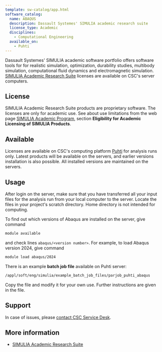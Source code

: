 ```yaml
---
template: sw-catalog/app.html
software_catalog:
  name: ABAQUS
  description: Dassault Systemes' SIMULIA academic research suite
  license_type: Academic
  disciplines:
    - Computational Engineering
  available_on:
    - Puhti
---
```


Dassault Systemes' SIMULIA academic software portfolio offers software tools for for realistic simulation, optimization, durability studies, multibody simulation, computational fluid dynamics and electromagnetic simulation. [SIMULIA Academic Research Suite](https://www.3ds.com/products-services/simulia/academia/) licenses are available on CSC's server computers. 

## License

SIMULIA Academic Research Suite products are proprietary software. The licenses are only for academic use. See about use limitations from the web page [SIMULIA Academic Program](https://edu.3ds.com/en/software/simulia-academic), section **Eligibility for Academic Licensing of SIMULIA Products**.

## Available

Licenses are available on CSC's computing platform [Puhti](../computing/available-systems.md) for analysis runs only. Latest products will be available on the servers, and earlier versions installation is also possible.  All installed versions are maintained on the servers.

## Usage

After login on the server, make sure that you have transferred all your input files for the analysis run from your local computer to the server. Locate the files in your project's scratch directory. Home directory is not intended for computing.

To find out which versions of Abaqus are installed on the server, give command

```bash
module available
```

and check lines `abaqus/<version number>`. For example, to load Abaqus version 2024, give command

```bash
module load abaqus/2024
```

There is an example **batch job file** available on Puhti server:

```bash
/appl/soft/eng/simulia/example_batch_job_files/parjob_puhti_abaqus
```

Copy the file and modify it for your own use. Further instructions are given in the file.

## Support

In case of issues, please [contact CSC Service Desk](../support/contact.md).

## More information

* [SIMULIA Academic Research Suite](https://www.3ds.com/products-services/simulia/academia/)
